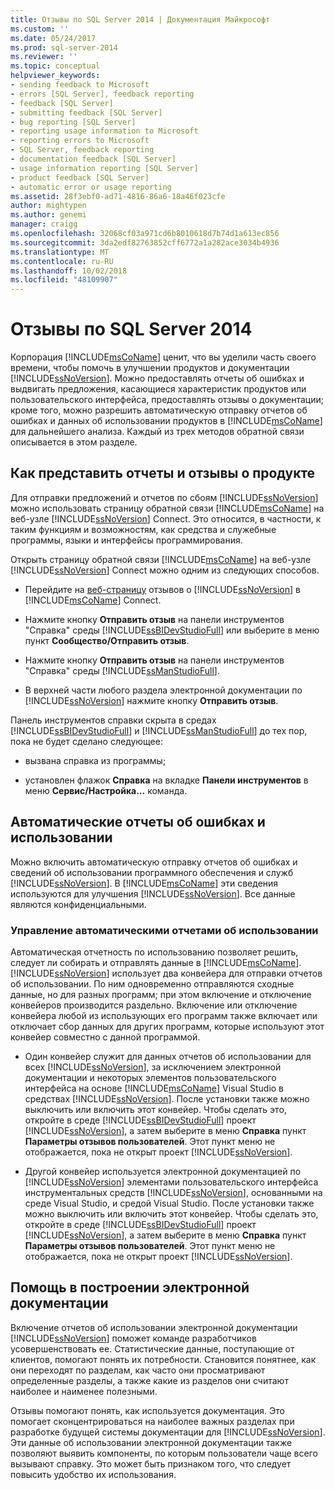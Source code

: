 ```yaml
---
title: Отзывы по SQL Server 2014 | Документация Майкрософт
ms.custom: ''
ms.date: 05/24/2017
ms.prod: sql-server-2014
ms.reviewer: ''
ms.topic: conceptual
helpviewer_keywords:
- sending feedback to Microsoft
- errors [SQL Server], feedback reporting
- feedback [SQL Server]
- submitting feedback [SQL Server]
- bug reporting [SQL Server]
- reporting usage information to Microsoft
- reporting errors to Microsoft
- SQL Server, feedback reporting
- documentation feedback [SQL Server]
- usage information reporting [SQL Server]
- product feedback [SQL Server]
- automatic error or usage reporting
ms.assetid: 28f3ebf0-ad71-4816-86a6-18a46f023cfe
author: mightypen
ms.author: genemi
manager: craigg
ms.openlocfilehash: 32068cf03a971cd6b8010618d7b74d1a613ec856
ms.sourcegitcommit: 3da2edf82763852cff6772a1a282ace3034b4936
ms.translationtype: MT
ms.contentlocale: ru-RU
ms.lasthandoff: 10/02/2018
ms.locfileid: "48109907"
---
```

# <a name="providing-feedback-for-sql-server-2014"></a>Отзывы по SQL Server 2014
  Корпорация [!INCLUDE[msCoName](../includes/msconame-md.md)] ценит, что вы уделили часть своего времени, чтобы помочь в улучшении продуктов и документации [!INCLUDE[ssNoVersion](../includes/ssnoversion-md.md)]. Можно предоставлять отчеты об ошибках и выдвигать предложения, касающиеся характеристик продуктов или пользовательского интерфейса, предоставлять отзывы о документации; кроме того, можно разрешить автоматическую отправку отчетов об ошибках и данных об использовании продуктов в [!INCLUDE[msCoName](../includes/msconame-md.md)] для дальнейшего анализа. Каждый из трех методов обратной связи описывается в этом разделе.  
  
## <a name="submitting-feedback-about-the-product"></a>Как представить отчеты и отзывы о продукте  
 Для отправки предложений и отчетов по сбоям [!INCLUDE[ssNoVersion](../includes/ssnoversion-md.md)] можно использовать страницу обратной связи [!INCLUDE[msCoName](../includes/msconame-md.md)] на веб-узле [!INCLUDE[ssNoVersion](../includes/ssnoversion-md.md)] Connect. Это относится, в частности, к таким функциям и возможностям, как средства и служебные программы, языки и интерфейсы программирования.  
  
 Открыть страницу обратной связи [!INCLUDE[msCoName](../includes/msconame-md.md)] на веб-узле [!INCLUDE[ssNoVersion](../includes/ssnoversion-md.md)] Connect можно одним из следующих способов.  
  
-   Перейдите на [веб-страницу](http://go.microsoft.com/fwlink/?linkid=34178) отзывов о [!INCLUDE[ssNoVersion](../includes/ssnoversion-md.md)] в [!INCLUDE[msCoName](../includes/msconame-md.md)] Connect.  
  
-   Нажмите кнопку **Отправить отзыв** на панели инструментов "Справка" среды [!INCLUDE[ssBIDevStudioFull](../includes/ssbidevstudiofull-md.md)] или выберите в меню пункт **Сообщество/Отправить отзыв**.  
  
-   Нажмите кнопку **Отправить отзыв** на панели инструментов "Справка" среды [!INCLUDE[ssManStudioFull](../includes/ssmanstudiofull-md.md)].  
  
-   В верхней части любого раздела электронной документации по [!INCLUDE[ssNoVersion](../includes/ssnoversion-md.md)] нажмите кнопку **Отправить отзыв**.  
  
 Панель инструментов справки скрыта в средах [!INCLUDE[ssBIDevStudioFull](../includes/ssbidevstudiofull-md.md)] и [!INCLUDE[ssManStudioFull](../includes/ssmanstudiofull-md.md)] до тех пор, пока не будет сделано следующее:  
  
-   вызвана справка из программы;  
  
-   установлен флажок **Справка** на вкладке **Панели инструментов** в меню **Сервис/Настройка...** команда.  
  
## <a name="automatic-error-and-usage-reporting"></a>Автоматические отчеты об ошибках и использовании  
 Можно включить автоматическую отправку отчетов об ошибках и сведений об использовании программного обеспечения и служб [!INCLUDE[ssNoVersion](../includes/ssnoversion-md.md)]. В [!INCLUDE[msCoName](../includes/msconame-md.md)] эти сведения используются для улучшения [!INCLUDE[ssNoVersion](../includes/ssnoversion-md.md)]. Все данные являются конфиденциальными.  
  
### <a name="managing-automatic-usage-reporting"></a>Управление автоматическими отчетами об использовании  
 Автоматическая отчетность по использованию позволяет решить, следует ли собирать и отправлять данные в [!INCLUDE[msCoName](../includes/msconame-md.md)]. [!INCLUDE[ssNoVersion](../includes/ssnoversion-md.md)] использует два конвейера для отправки отчетов об использовании. По ним одновременно отправляются сходные данные, но для разных программ; при этом включение и отключение конвейеров производится раздельно. Включение или отключение конвейера любой из использующих его программ также включает или отключает сбор данных для других программ, которые используют этот конвейер совместно с данной программой.  
  
-   Один конвейер служит для данных отчетов об использовании для всех [!INCLUDE[ssNoVersion](../includes/ssnoversion-md.md)], за исключением электронной документации и некоторых элементов пользовательского интерфейса на основе [!INCLUDE[msCoName](../includes/msconame-md.md)] Visual Studio в средствах [!INCLUDE[ssNoVersion](../includes/ssnoversion-md.md)]. После установки также можно выключить или включить этот конвейер. Чтобы сделать это, откройте в среде [!INCLUDE[ssBIDevStudioFull](../includes/ssbidevstudiofull-md.md)] проект [!INCLUDE[ssNoVersion](../includes/ssnoversion-md.md)], а затем выберите в меню **Справка** пункт **Параметры отзывов пользователей**. Этот пункт меню не отображается, пока не открыт проект [!INCLUDE[ssNoVersion](../includes/ssnoversion-md.md)].  
  
-   Другой конвейер используется электронной документацией по [!INCLUDE[ssNoVersion](../includes/ssnoversion-md.md)] элементами пользовательского интерфейса инструментальных средств [!INCLUDE[ssNoVersion](../includes/ssnoversion-md.md)], основанными на среде Visual Studio, и средой Visual Studio. После установки также можно выключить или включить этот конвейер. Чтобы сделать это, откройте в среде [!INCLUDE[ssBIDevStudioFull](../includes/ssbidevstudiofull-md.md)] проект [!INCLUDE[ssNoVersion](../includes/ssnoversion-md.md)], а затем выберите в меню **Справка** пункт **Параметры отзывов пользователей**. Этот пункт меню не отображается, пока не открыт проект [!INCLUDE[ssNoVersion](../includes/ssnoversion-md.md)].  
  
## <a name="helping-build-a-better-books-online"></a>Помощь в построении электронной документации  
 Включение отчетов об использовании электронной документации [!INCLUDE[ssNoVersion](../includes/ssnoversion-md.md)] поможет команде разработчиков усовершенствовать ее. Статистические данные, поступающие от клиентов, помогают понять их потребности. Становится понятнее, как они переходят по разделам, как часто они просматривают определенные разделы, а также какие из разделов они считают наиболее и наименее полезными.  
  
 Отзывы помогают понять, как используется документация. Это помогает сконцентрироваться на наиболее важных разделах при разработке будущей системы документации для [!INCLUDE[ssNoVersion](../includes/ssnoversion-md.md)]. Эти данные об использовании электронной документации также позволяют выявить компоненты, по которым пользователи чаще всего вызывают справку. Это может быть признаком того, что следует повысить удобство их использования.  
  
  

